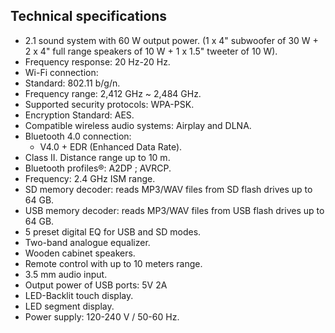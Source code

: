 ## Technical specifications

- 2.1 sound system with 60 W output power. (1 x 4" subwoofer of 30 W + 2 x 4" full range speakers of 10 W + 1 x 1.5" tweeter of 10 W).
- Frequency response: 20 Hz-20 Hz.
- Wi-Fi connection:
 - Standard: 802.11 b/g/n.
 - Frequency range: 2,412 GHz ~ 2,484 GHz.
 - Supported security protocols: WPA-PSK.
 - Encryption Standard: AES. 
 - Compatible wireless audio systems: Airplay and DLNA.
- Bluetooth 4.0 connection: 
  - V4.0 + EDR (Enhanced Data Rate).
 - Class II. Distance range up to 10 m.
 - Bluetooth profiles®: A2DP ; AVRCP. 
 - Frequency: 2.4 GHz ISM range.
- SD memory decoder: reads MP3/WAV files from SD flash drives up to 64 GB.
- USB memory decoder: reads MP3/WAV files from USB flash drives up to 64 GB.
- 5 preset digital EQ for USB and SD modes.
- Two-band analogue equalizer.
- Wooden cabinet speakers.
- Remote control with up to 10 meters range.
- 3.5 mm audio input.
- Output power of USB ports: 5V 2A 
- LED-Backlit touch display.
- LED segment display.
- Power supply: 120-240 V / 50-60 Hz.

